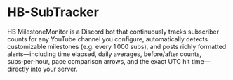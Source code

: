 # HB-SubTracker
HB MilestoneMonitor is a Discord bot that continuously tracks subscriber counts for any YouTube channel you configure, automatically detects customizable milestones (e.g. every 1 000 subs), and posts richly formatted alerts—including time elapsed, daily averages, before/after counts, subs‑per‑hour, pace comparison arrows, and the exact UTC hit time—directly into your server.
